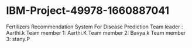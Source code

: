 # IBM-Project-49978-1660887041
Fertilizers Recommendation System For Disease Prediction
Team leader : Aarthi.k
Team member 1: Aarthi.K
Team member 2: Bavya.k
Team member 3: stany.P
